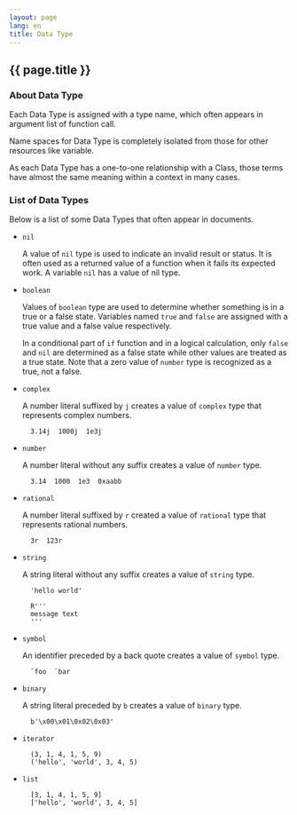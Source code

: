 ```yaml
---
layout: page
lang: en
title: Data Type
---
```


{{ page.title }}
----------------

### About Data Type

Each Data Type is assigned with a type name,
which often appears in argument list of function call.

Name spaces for Data Type is completely isolated
from those for other resources like variable.

As each Data Type has a one-to-one relationship with a Class,
those terms have almost the same meaning within a context in many cases.


### List of Data Types

Below is a list of some Data Types that often appear in documents.

* `nil`

  A value of `nil` type is used to indicate an invalid result or status.
  It is often used as a returned value of a function when it fails its expected work.
  A variable `nil` has a value of nil type.

* `boolean`

  Values of `boolean` type are used to determine
  whether something is in a true or a false state.
  Variables named `true` and `false` are assigned
  with a true value and a false value respectively.

  In a conditional part of `if` function and in a logical calculation,
  only `false` and `nil` are determined as a false state
  while other values are treated as a true state.
  Note that a zero value of `number` type is recognized as a true, not a false.

* `complex`

  A number literal suffixed by `j` creates a value of `complex` type
  that represents complex numbers.

        3.14j  1000j  1e3j

* `number`

  A number literal without any suffix creates a value of `number` type.

        3.14  1000  1e3  0xaabb

* `rational`

  A number literal suffixed by `r` created a value of `rational` type
  that represents rational numbers.

        3r  123r

* `string`

  A string literal without any suffix creates a value of `string` type.

        'hello world'
        
        R'''
        message text
        '''

* `symbol`

  An identifier preceded by a back quote creates a value of `symbol` type.

        `foo  `bar

* `binary`

  A string literal preceded by `b` creates a value of `binary` type.
  
        b'\x00\x01\0x02\0x03'

* `iterator`

        (3, 1, 4, 1, 5, 9)
        ('hello', 'world', 3, 4, 5)

* `list`

        [3, 1, 4, 1, 5, 9]
        ['hello', 'world', 3, 4, 5]
